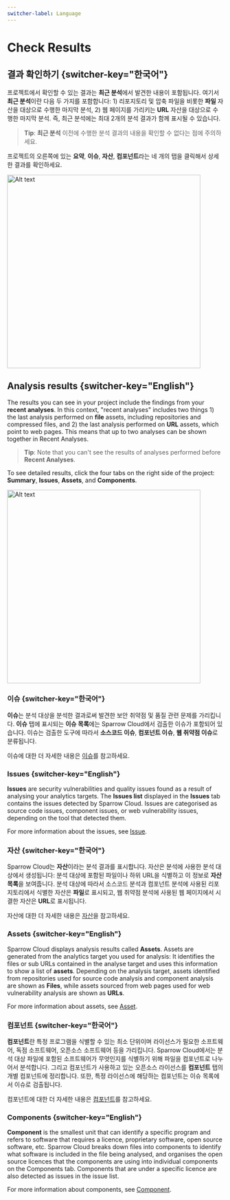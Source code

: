 ```yaml
---
switcher-label: Language
---
```

# Check Results

## 결과 확인하기 {switcher-key="한국어"}

프로젝트에서 확인할 수 있는 결과는 **최근 분석**에서 발견한 내용이 포함됩니다. 여기서 **최근 분석**이란 다음 두 가지를 포함합니다: 1) 리포지토리 및 압축 파일을 비롯한 **파일** 자산을 대상으로 수행한 마지막 분석, 2) 웹 페이지를 가리키는 **URL** 자산을 대상으로 수행한 마지막 분석. 즉, 최근 분석에는 최대 2개의 분석 결과가 함께 표시될 수 있습니다.

> **Tip**: **최근 분석** 이전에 수행한 분석 결과의 내용을 확인할 수 없다는 점에 주의하세요.

프로젝트의 오른쪽에 있는 **요약**, **이슈**, **자산**, **컴포넌트**라는 네 개의 탭을 클릭해서 상세한 결과를 확인하세요.

<img src="projdetails01.png" alt="Alt text" width="450"/>


## Analysis results {switcher-key="English"}

The results you can see in your project include the findings from your **recent analyses**. In this context, "recent analyses" includes two things 1) the last analysis performed on **file** assets, including repositories and compressed files, and 2) the last analysis performed on **URL** assets, which point to web pages. This means that up to two analyses can be shown together in Recent Analyses.

> **Tip**: Note that you can't see the results of analyses performed before **Recent Analyses**.

To see detailed results, click the four tabs on the right side of the project: **Summary**, **Issues**, **Assets**, and **Components**.

<img src="projdetails01.png" alt="Alt text" width="450"/>



### 이슈 {switcher-key="한국어"}

**이슈**는 분석 대상을 분석한 결과로써 발견한 보안 취약점 및 품질 관련 문제를 가리킵니다. **이슈** 탭에 표시되는 **이슈 목록**에는 Sparrow Cloud에서 검출한 이슈가 포함되어 있습니다. 이슈는 검출한 도구에 따라서 **소스코드 이슈**, **컴포넌트 이슈**, **웹 취약점 이슈**로 분류됩니다.

이슈에 대한 더 자세한 내용은 [이슈](Issue.md)를 참고하세요.


### Issues {switcher-key="English"}

**Issues** are security vulnerabilities and quality issues found as a result of analysing your analytics targets. The **Issues list** displayed in the **Issues** tab contains the issues detected by Sparrow Cloud. Issues are categorised as source code issues, component issues, or web vulnerability issues, depending on the tool that detected them.

For more information about the issues, see [Issue](Issue.md).


### 자산 {switcher-key="한국어"}

Sparrow Cloud는 **자산**이라는 분석 결과를 표시합니다. 자산은 분석에 사용한 분석 대상에서 생성됩니다: 분석 대상에 포함된 파일이나 하위 URL을 식별하고 이 정보로 **자산 목록**을 보여줍니다. 분석 대상에 따라서 소스코드 분석과 컴포넌트 분석에 사용된 리포지토리에서 식별한 자산은 **파일**로 표시되고, 웹 취약점 분석에 사용된 웹 페이지에서 시결한 자산은 **URL**로 표시됩니다.

자산에 대한 더 자세한 내용은 [자산](Asset.md)을 참고하세요.


### Assets {switcher-key="English"}

Sparrow Cloud displays analysis results called **Assets**. Assets are generated from the analytics target you used for analysis: It identifies the files or sub URLs contained in the analyse target and uses this information to show a list of **assets**. Depending on the analysis target, assets identified from repositories used for source code analysis and component analysis are shown as **Files**, while assets sourced from web pages used for web vulnerability analysis are shown as **URLs**.

For more information about assets, see [Asset](Asset.md).


### 컴포넌트 {switcher-key="한국어"}

**컴포넌트**란 특정 프로그램을 식별할 수 있는 최소 단위이며 라이선스가 필요한 소프트웨어, 독점 소프트웨어, 오픈소스 소프트웨어 등을 가리킵니다. Sparrow Cloud에서는 분석 대상 파일에 포함된 소프트웨어가 무엇인지를 식별하기 위해 파일을 컴포넌트로 나누어서 분석합니다. 그리고 컴포넌트가 사용하고 있는 오픈소스 라이선스를 **컴포넌트** 탭의 개별 컴포넌트에 정리합니다. 또한, 특정 라이선스에 해당하는 컴포넌트는 이슈 목록에서 이슈로 검출됩니다.

컴포넌트에 대한 더 자세한 내용은 [컴포넌트](Component.md)를 참고하세요.


### Components {switcher-key="English"}

**Component** is the smallest unit that can identify a specific program and refers to software that requires a licence, proprietary software, open source software, etc. Sparrow Cloud breaks down files into components to identify what software is included in the file being analysed, and organises the open source licences that the components are using into individual components on the Components tab. Components that are under a specific licence are also detected as issues in the issue list.

For more information about components, see [Component](Component.md).